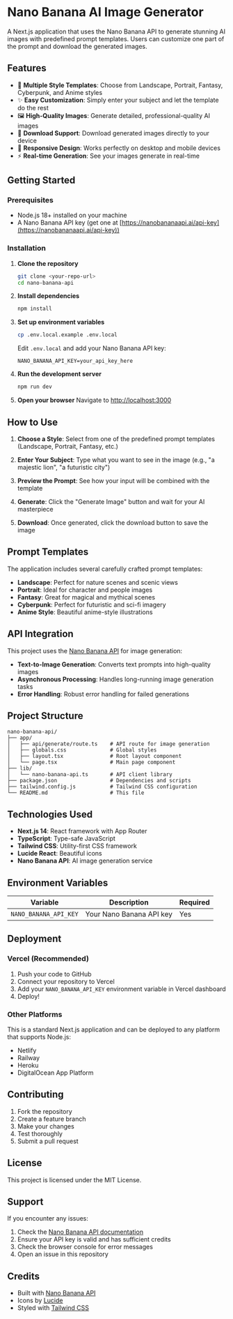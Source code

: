 # Nano Banana AI Image Generator

A Next.js application that uses the Nano Banana API to generate stunning AI images with predefined prompt templates. Users can customize one part of the prompt and download the generated images.

## Features

- 🎨 **Multiple Style Templates**: Choose from Landscape, Portrait, Fantasy, Cyberpunk, and Anime styles
- ✨ **Easy Customization**: Simply enter your subject and let the template do the rest
- 🖼️ **High-Quality Images**: Generate detailed, professional-quality AI images
- 💾 **Download Support**: Download generated images directly to your device
- 📱 **Responsive Design**: Works perfectly on desktop and mobile devices
- ⚡ **Real-time Generation**: See your images generate in real-time

## Getting Started

### Prerequisites

- Node.js 18+ installed on your machine
- A Nano Banana API key (get one at [https://nanobananaapi.ai/api-key](https://nanobananaapi.ai/api-key))

### Installation

1. **Clone the repository**
   ```bash
   git clone <your-repo-url>
   cd nano-banana-api
   ```

2. **Install dependencies**
   ```bash
   npm install
   ```

3. **Set up environment variables**
   ```bash
   cp .env.local.example .env.local
   ```
   
   Edit `.env.local` and add your Nano Banana API key:
   ```
   NANO_BANANA_API_KEY=your_api_key_here
   ```

4. **Run the development server**
   ```bash
   npm run dev
   ```

5. **Open your browser**
   Navigate to [http://localhost:3000](http://localhost:3000)

## How to Use

1. **Choose a Style**: Select from one of the predefined prompt templates (Landscape, Portrait, Fantasy, etc.)

2. **Enter Your Subject**: Type what you want to see in the image (e.g., "a majestic lion", "a futuristic city")

3. **Preview the Prompt**: See how your input will be combined with the template

4. **Generate**: Click the "Generate Image" button and wait for your AI masterpiece

5. **Download**: Once generated, click the download button to save the image

## Prompt Templates

The application includes several carefully crafted prompt templates:

- **Landscape**: Perfect for nature scenes and scenic views
- **Portrait**: Ideal for character and people images
- **Fantasy**: Great for magical and mythical scenes
- **Cyberpunk**: Perfect for futuristic and sci-fi imagery
- **Anime Style**: Beautiful anime-style illustrations

## API Integration

This project uses the [Nano Banana API](https://docs.nanobananaapi.ai/) for image generation:

- **Text-to-Image Generation**: Converts text prompts into high-quality images
- **Asynchronous Processing**: Handles long-running image generation tasks
- **Error Handling**: Robust error handling for failed generations

## Project Structure

```
nano-banana-api/
├── app/
│   ├── api/generate/route.ts    # API route for image generation
│   ├── globals.css              # Global styles
│   ├── layout.tsx               # Root layout component
│   └── page.tsx                 # Main page component
├── lib/
│   └── nano-banana-api.ts       # API client library
├── package.json                 # Dependencies and scripts
├── tailwind.config.js           # Tailwind CSS configuration
└── README.md                    # This file
```

## Technologies Used

- **Next.js 14**: React framework with App Router
- **TypeScript**: Type-safe JavaScript
- **Tailwind CSS**: Utility-first CSS framework
- **Lucide React**: Beautiful icons
- **Nano Banana API**: AI image generation service

## Environment Variables

| Variable | Description | Required |
|----------|-------------|----------|
| `NANO_BANANA_API_KEY` | Your Nano Banana API key | Yes |

## Deployment

### Vercel (Recommended)

1. Push your code to GitHub
2. Connect your repository to Vercel
3. Add your `NANO_BANANA_API_KEY` environment variable in Vercel dashboard
4. Deploy!

### Other Platforms

This is a standard Next.js application and can be deployed to any platform that supports Node.js:

- Netlify
- Railway
- Heroku
- DigitalOcean App Platform

## Contributing

1. Fork the repository
2. Create a feature branch
3. Make your changes
4. Test thoroughly
5. Submit a pull request

## License

This project is licensed under the MIT License.

## Support

If you encounter any issues:

1. Check the [Nano Banana API documentation](https://docs.nanobananaapi.ai/)
2. Ensure your API key is valid and has sufficient credits
3. Check the browser console for error messages
4. Open an issue in this repository

## Credits

- Built with [Nano Banana API](https://nanobananaapi.ai/)
- Icons by [Lucide](https://lucide.dev/)
- Styled with [Tailwind CSS](https://tailwindcss.com/)
